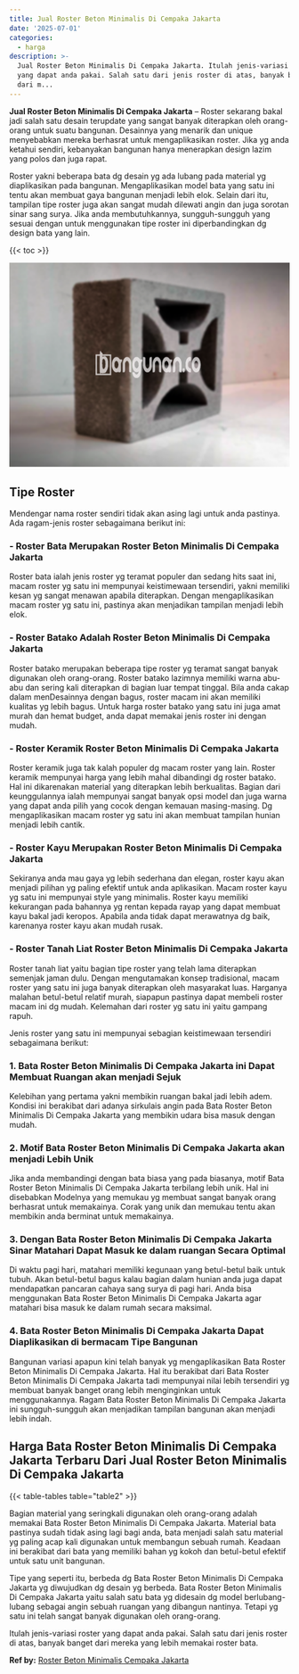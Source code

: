 ```yaml
---
title: Jual Roster Beton Minimalis Di Cempaka Jakarta
date: '2025-07-01'
categories:
  - harga
description: >-
  Jual Roster Beton Minimalis Di Cempaka Jakarta. Itulah jenis-variasi roster
  yang dapat anda pakai. Salah satu dari jenis roster di atas, banyak banget
  dari m...
---
```


**Jual Roster Beton Minimalis Di Cempaka Jakarta** – Roster sekarang bakal jadi salah satu desain terupdate yang sangat banyak diterapkan oleh orang-orang untuk suatu bangunan. Desainnya yang menarik dan unique menyebabkan mereka berhasrat untuk mengaplikasikan roster. Jika yg anda ketahui sendiri, kebanyakan bangunan hanya menerapkan design lazim yang polos dan juga rapat.

Roster yakni beberapa bata dg desain yg ada lubang pada material yg diaplikasikan pada bangunan. Mengaplikasikan model bata yang satu ini tentu akan membuat gaya bangunan menjadi lebih elok. Selain dari itu, tampilan tipe roster juga akan sangat mudah dilewati angin dan juga sorotan sinar sang surya. Jika anda membutuhkannya, sungguh-sungguh yang sesuai dengan untuk menggunakan tipe roster ini diperbandingkan dg design bata yang lain.

{{< toc >}}

![Jual Roster Beton Minimalis Di Cempaka Jakarta](/images/bata-roster-minimalis-25.png)

## Tipe Roster

Mendengar nama roster sendiri tidak akan asing lagi untuk anda pastinya. Ada ragam-jenis roster sebagaimana berikut ini:

### \- Roster Bata Merupakan Roster Beton Minimalis Di Cempaka Jakarta

Roster bata ialah jenis roster yg teramat populer dan sedang hits saat ini, macam roster yg satu ini mempunyai keistimewaan tersendiri, yakni memiliki kesan yg sangat menawan apabila diterapkan. Dengan mengaplikasikan macam roster yg satu ini, pastinya akan menjadikan tampilan menjadi lebih elok.

### \- Roster Batako Adalah Roster Beton Minimalis Di Cempaka Jakarta

Roster batako merupakan beberapa tipe roster yg teramat sangat banyak digunakan oleh orang-orang. Roster batako lazimnya memiliki warna abu-abu dan sering kali diterapkan di bagian luar tempat tinggal. Bila anda cakap dalam menDesainnya dengan bagus, roster macam ini akan memiliki kualitas yg lebih bagus. Untuk harga roster batako yang satu ini juga amat murah dan hemat budget, anda dapat memakai jenis roster ini dengan mudah.

### \- Roster Keramik Roster Beton Minimalis Di Cempaka Jakarta

Roster keramik juga tak kalah populer dg macam roster yang lain. Roster keramik mempunyai harga yang lebih mahal dibandingi dg roster batako. Hal ini dikarenakan material yang diterapkan lebih berkualitas. Bagian dari keunggulannya ialah mempunyai sangat banyak opsi model dan juga warna yang dapat anda pilih yang cocok dengan kemauan masing-masing. Dg mengaplikasikan macam roster yg satu ini akan membuat tampilan hunian menjadi lebih cantik.

### \- Roster Kayu Merupakan Roster Beton Minimalis Di Cempaka Jakarta

Sekiranya anda mau gaya yg lebih sederhana dan elegan, roster kayu akan menjadi pilihan yg paling efektif untuk anda aplikasikan. Macam roster kayu yg satu ini mempunyai style yang minimalis. Roster kayu memiliki kekurangan pada bahannya yg rentan kepada rayap yang dapat membuat kayu bakal jadi keropos. Apabila anda tidak dapat merawatnya dg baik, karenanya roster kayu akan mudah rusak.

### \- Roster Tanah Liat Roster Beton Minimalis Di Cempaka Jakarta

Roster tanah liat yaitu bagian tipe roster yang telah lama diterapkan semenjak jaman dulu. Dengan mengutamakan konsep tradisional, macam roster yang satu ini juga banyak diterapkan oleh masyarakat luas. Harganya malahan betul-betul relatif murah, siapapun pastinya dapat membeli roster macam ini dg mudah. Kelemahan dari roster yg satu ini yaitu gampang rapuh.

Jenis roster yang satu ini mempunyai sebagian keistimewaan tersendiri sebagaimana berikut:

### 1\. Bata Roster Beton Minimalis Di Cempaka Jakarta ini Dapat Membuat Ruangan akan menjadi Sejuk

Kelebihan yang pertama yakni membikin ruangan bakal jadi lebih adem. Kondisi ini berakibat dari adanya sirkulais angin pada Bata Roster Beton Minimalis Di Cempaka Jakarta yang membikin udara bisa masuk dengan mudah.

### 2\. Motif Bata Roster Beton Minimalis Di Cempaka Jakarta akan menjadi Lebih Unik

Jika anda membandingi dengan bata biasa yang pada biasanya, motif Bata Roster Beton Minimalis Di Cempaka Jakarta terbilang lebih unik. Hal ini disebabkan Modelnya yang memukau yg membuat sangat banyak orang berhasrat untuk memakainya. Corak yang unik dan memukau tentu akan membikin anda berminat untuk memakainya.

### 3\. Dengan Bata Roster Beton Minimalis Di Cempaka Jakarta Sinar Matahari Dapat Masuk ke dalam ruangan Secara Optimal

Di waktu pagi hari, matahari memiliki kegunaan yang betul-betul baik untuk tubuh. Akan betul-betul bagus kalau bagian dalam hunian anda juga dapat mendapatkan pancaran cahaya sang surya di pagi hari. Anda bisa menggunakan Bata Roster Beton Minimalis Di Cempaka Jakarta agar matahari bisa masuk ke dalam rumah secara maksimal.

### 4\. Bata Roster Beton Minimalis Di Cempaka Jakarta Dapat Diaplikasikan di bermacam Tipe Bangunan

Bangunan variasi apapun kini telah banyak yg mengaplikasikan Bata Roster Beton Minimalis Di Cempaka Jakarta. Hal itu berakibat dari Bata Roster Beton Minimalis Di Cempaka Jakarta tadi mempunyai nilai lebih tersendiri yg membuat banyak banget orang lebih menginginkan untuk menggunakannya. Ragam Bata Roster Beton Minimalis Di Cempaka Jakarta ini sungguh-sungguh akan menjadikan tampilan bangunan akan menjadi lebih indah.

## Harga Bata Roster Beton Minimalis Di Cempaka Jakarta Terbaru Dari Jual Roster Beton Minimalis Di Cempaka Jakarta

{{< table-tables table="table2" >}}

Bagian material yang seringkali digunakan oleh orang-orang adalah memakai Bata Roster Beton Minimalis Di Cempaka Jakarta. Material bata pastinya sudah tidak asing lagi bagi anda, bata menjadi salah satu material yg paling acap kali digunakan untuk membangun sebuah rumah. Keadaan ini berakibat dari bata yang memiliki bahan yg kokoh dan betul-betul efektif untuk satu unit bangunan.

Tipe yang seperti itu, berbeda dg Bata Roster Beton Minimalis Di Cempaka Jakarta yg diwujudkan dg desain yg berbeda. Bata Roster Beton Minimalis Di Cempaka Jakarta yaitu salah satu bata yg didesain dg model berlubang-lubang sebagai angin sebuah ruangan yang dibangun nantinya. Tetapi yg satu ini telah sangat banyak digunakan oleh orang-orang.

Itulah jenis-variasi roster yang dapat anda pakai. Salah satu dari jenis roster di atas, banyak banget dari mereka yang lebih memakai roster bata.

**Ref by:** [Roster Beton Minimalis Cempaka Jakarta](https://id.wikipedia.org/wiki/Roster)
